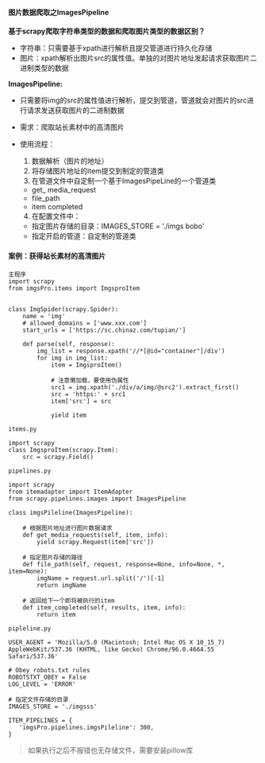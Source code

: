 #### 图片数据爬取之ImagesPipeline

**基于scrapy爬取字符串类型的数据和爬取图片类型的数据区别？**
  * 字符串：只需要基于xpath进行解析且提交管道进行持久化存储
  * 图片：xpath解析出图片src的属性值。单独的对图片地址发起请求获取图片二进制类型的数据

**ImagesPipeline:**
  * 只需要将img的src的属性值进行解析，提交到管道，管道就会对图片的src进行请求发送获取图片的二进制数据

* 需求：爬取站长素材中的高清图片
* 使用流程：
  1. 数据解析（图片的地址）
  2. 将存储图片地址的item提交到制定的管道类
  3. 在管道文件中自定制一个基于ImagesPipeLine的一个管道类
    * get_ media_request
    * file_path
    * item completed
  4. 在配置文件中：
    * 指定图片存储的目录：IMAGES_STORE = ‘./imgs bobo'
    * 指定开启的管道：自定制的管道类

#### 案例：获得站长素材的高清图片

```
主程序
import scrapy
from imgsPro.items import ImgsproItem


class ImgSpider(scrapy.Spider):
    name = 'img'
    # allowed_domains = ['www.xxx.com']
    start_urls = ['https://sc.chinaz.com/tupian/']

    def parse(self, response):
        img_list = response.xpath('//*[@id="container"]/div')
        for img in img_list:
            item = ImgsproItem()

            # 注意懒加载，要使用伪属性
            src1 = img.xpath('./div/a/img/@src2').extract_first()
            src = 'https:' + src1
            item['src'] = src

            yield item
```

```
items.py

import scrapy
class ImgsproItem(scrapy.Item):
    src = scrapy.Field()

```
```
pipelines.py

import scrapy
from itemadapter import ItemAdapter
from scrapy.pipelines.images import ImagesPipeline

class imgsPileline(ImagesPipeline):

    # 根据图片地址进行图片数据请求
    def get_media_requests(self, item, info):
        yield scrapy.Request(item['src'])

    # 指定图片存储的路径
    def file_path(self, request, response=None, info=None, *, item=None):
        imgName = request.url.split('/')[-1]
        return imgName

    # 返回给下一个即将被执行的item
    def item_completed(self, results, item, info):
        return item
```
```
pipleline.py

USER_AGENT = 'Mozilla/5.0 (Macintosh; Intel Mac OS X 10_15_7) AppleWebKit/537.36 (KHTML, like Gecko) Chrome/96.0.4664.55 Safari/537.36'

# Obey robots.txt rules
ROBOTSTXT_OBEY = False
LOG_LEVEL = 'ERROR'

# 指定文件存储的目录
IMAGES_STORE = './imgsss'

ITEM_PIPELINES = {
   'imgsPro.pipelines.imgsPileline': 300,
}
```
> 如果执行之后不报错也无存储文件，需要安装pillow库
